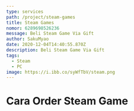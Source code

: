 ```yaml
---
type: services
path: /project/steam-games
title: Steam Games
nomor: 6289698526236
message: Beli Steam Game Via Gift
author: SakuMyao
date: 2020-12-04T14:40:55.870Z
description: Beli Steam Game Via Gift
tags:
  - Steam
  - PC
image: https://i.ibb.co/syWfTbV/steam.png
---
```


# Cara Order Steam Game
